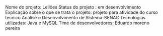 Nome do projeto: Leilões
Status do projeto : em desenvolvimento
Explicação sobre o que se trata o projeto: projeto para atividade do curso tecnico Análise e Desenvolvimento de Sistema-SENAC
Tecnologias utilizadas: Java e MySQL
Time de desenvolvedores: Eduardo moreno pereira





